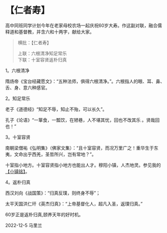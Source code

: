 # 【仁者寿】

高中同班同学计划今年在老家母校农场一起庆祝60岁大寿。作这副对联，融合儒释道和基督教，并含六和十两字，献给大家。

> 横批：【仁者寿】
>
> 上联：六根清净知足常乐  
> 下联：十室容贤返朴归真

1。六根清净

隋炀帝《宝台经藏愿文》：“五种法师，俱得六根清净。”。六根指人的眼、耳、鼻、舌、身、意六种感官。

2。知足常乐

老子《道德经》“知足不辱，知止不殆，可以长久”。

孔子《论语》“一箪食，一瓢饮，在陋巷，人不堪其忧，回也不改其乐 。贤哉回也！”

3。十室容贤

南朝梁僧祐《弘明集》（佛家文集）：“且十室容贤，而况万里广之！重华生于东夷，文命出乎西羌，圣哲所兴，岂有常地？”。

十室指小地方。十室容贤指小地方也能出人才。穆阳小镇，人杰地灵。参见我的[【小镇铭】](/003_xiao_zhen.md)。

4。返朴归真

西汉刘向《战国策》：“归真反璞，则终身不辱”；

太平天国洪仁玕《英杰归真》：“上帝基督化人，超凡入圣，返璞归真。”

60岁正是返朴归真,颐养天年的好时机。

2022-12-5 马里兰
